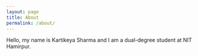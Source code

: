 ```yaml
---
layout: page
title: About
permalink: /about/
---
```


Hello, my name is Kartikeya Sharma and I am a dual-degree student at NIT Hamirpur.
